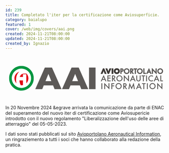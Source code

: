 ```yaml
---
id: 239
title: Completato l'iter per la certificazione come Aviosuperficie.
category: baialupo
featured: 1
cover: /web/img/covers/aai.png
created: 2024-11-21T08:00:00
updated: 2024-11-21T08:00:00
created_by: Ignazio
---
```


<div class="w-full max-w-[400px]">
    <svg xmlns="http://www.w3.org/2000/svg" xmlns:xlink="http://www.w3.org/1999/xlink" version="1.1" viewBox="0 400 1080 300" xml:space="preserve">
    <rect x="0" y="0" width="100%" height="100%" fill="transparent"></rect>
    <g transform="matrix(1 0 0 1 540 540)" id="3f237892-fa3d-446e-bb13-ec5bc4224dc7"  >
    <rect style="stroke: none; stroke-width: 1; stroke-dasharray: none; stroke-linecap: butt; stroke-dashoffset: 0; stroke-linejoin: miter; stroke-miterlimit: 4; fill: rgb(255,255,255); fill-rule: nonzero; opacity: 1; visibility: hidden;" vector-effect="non-scaling-stroke"  x="-540" y="-540" rx="0" ry="0" width="1080" height="1080" />
    </g>
    <g transform="matrix(1 0 0 1 540 540)" id="c25f7518-a5ad-4f7f-9608-722ad75ceb8d"  >
    </g>
    <g transform="matrix(3.99 0 0 3.99 538.5 553.39)"  >
    <g style=""   >
            <g transform="matrix(1 0 0 1 -34.56 0)"  >
    <path style="stroke: none; stroke-width: 1; stroke-dasharray: none; stroke-linecap: butt; stroke-dashoffset: 0; stroke-linejoin: miter; stroke-miterlimit: 4; fill: rgb(92,89,87); fill-rule: nonzero; opacity: 1;" vector-effect="non-scaling-stroke"  transform=" translate(-94.25, -20.81)" d="M 133.733 38.906 L 144.66 38.906 L 144.66 2.714 L 133.733 2.714 Z M 120.833 38.906 L 132.48499999999999 38.906 L 116.48499999999999 2.7139999999999986 L 104.551 2.7139999999999986 L 88.551 38.906 L 100.2 38.906 L 102.708 32.617999999999995 L 118.319 32.617999999999995 Z M 105.613 25.466 L 110.519 13.418000000000001 L 115.426 25.466 Z M 76.119 38.906 L 87.771 38.906 L 71.771 2.7139999999999986 L 59.84 2.7139999999999986 L 43.84 38.906 L 55.491 38.906 L 58 32.618 L 73.61 32.618 Z M 60.9 25.466 L 65.806 13.418000000000001 L 70.712 25.466 Z" stroke-linecap="round" />
    </g>
            <g transform="matrix(1 0 0 1 44.18 -12.06)" clip-path="url(#CLIPPATH_22)"  >
    <clipPath id="CLIPPATH_22" >
        <rect transform="matrix(1 0 0 1 -44.18 12.06)" id="aa3a7885-2044-4d22-b7bd-4cbde5d92f34" x="-128.8105" y="-20.8055" rx="0" ry="0" width="257.621" height="41.611" />
    </clipPath>
    <path style="stroke: none; stroke-width: 1; stroke-dasharray: none; stroke-linecap: butt; stroke-dashoffset: 0; stroke-linejoin: miter; stroke-miterlimit: 4; fill: rgb(61,57,54); fill-rule: nonzero; opacity: 1;" vector-effect="non-scaling-stroke"  transform=" translate(-172.99, -8.75)" d="M 174.105 4.1 L 171.881 4.1 C 171.78260468226952 4.099999999999997 171.688239380584 4.139087387775566 171.6186633841798 4.208663384179787 C 171.54908738777556 4.278239380584009 171.51 4.372604682269528 171.51 4.471 L 171.51 13.026 C 171.51 13.124395317730473 171.54908738777556 13.218760619415992 171.6186633841798 13.288336615820212 C 171.688239380584 13.357912612224434 171.78260468226952 13.397000000000002 171.881 13.397 L 174.105 13.397 C 174.20339531773047 13.397000000000002 174.29776061941598 13.357912612224434 174.3673366158202 13.288336615820212 C 174.43691261222443 13.218760619415992 174.476 13.124395317730473 174.476 13.026 L 174.476 4.47 C 174.476 4.371604682269528 174.43691261222443 4.2772393805840085 174.3673366158202 4.207663384179788 C 174.29776061941598 4.138087387775567 174.20339531773047 4.0989999999999975 174.105 4.099" stroke-linecap="round" />
    </g>
            <g transform="matrix(1 0 0 1 60.11 -12.06)" clip-path="url(#CLIPPATH_23)"  >
    <clipPath id="CLIPPATH_23" >
        <rect transform="matrix(1 0 0 1 -60.11 12.06)" id="aa3a7885-2044-4d22-b7bd-4cbde5d92f34" x="-128.8105" y="-20.8055" rx="0" ry="0" width="257.621" height="41.611" />
    </clipPath>
    <path style="stroke: none; stroke-width: 1; stroke-dasharray: none; stroke-linecap: butt; stroke-dashoffset: 0; stroke-linejoin: miter; stroke-miterlimit: 4; fill: rgb(92,89,87); fill-rule: nonzero; opacity: 1;" vector-effect="non-scaling-stroke"  transform=" translate(-188.92, -8.75)" d="M 189.73 6.986 C 189.73 7.4639999999999995 189.56699999999998 8.013 188.29299999999998 8.013 L 188.153 8.013 L 188.153 6 L 188.238 6 C 189.56 6 189.73 6.525 189.73 6.983 M 189.7 4.291 C 189.13808120394336 4.165265648995309 188.562506084298 4.111168979840082 187.987 4.13 L 186.525 4.130000000000001 C 186.43438803859354 4.129734274629558 186.34739623107401 4.16554361566917 186.2832298814212 4.229522344416573 C 186.21906353176837 4.293501073163975 186.18299961037252 4.380387648966876 186.183 4.471000000000001 L 186.183 13.024000000000001 C 186.183 13.114704039525128 186.21903203940496 13.201693077736577 186.2831694808342 13.265830519165805 C 186.34730692226344 13.329967960595033 186.43429596047488 13.366000000000005 186.525 13.366000000000001 L 187.815 13.366000000000001 C 187.90570403952512 13.366000000000005 187.99269307773656 13.329967960595033 188.0568305191658 13.265830519165805 C 188.12096796059504 13.201693077736577 188.157 13.114704039525128 188.157 13.024000000000001 L 188.157 9.892 L 188.41400000000002 9.892 C 189.26431701345632 9.933069100850645 190.0998216428837 9.65848509859637 190.76000000000002 9.120999999999999 C 191.36399118951033 8.585530932616656 191.69458377762038 7.806434399970621 191.66 7 C 191.6798409559063 6.226085274719972 191.37572236503178 5.479019224907855 190.821 4.939000000000001 C 190.50926257245376 4.627508843584878 190.12140171606552 4.40306669468822 189.696 4.288" stroke-linecap="round" />
    </g>
            <g transform="matrix(1 0 0 1 67.88 -12.06)" clip-path="url(#CLIPPATH_24)"  >
    <clipPath id="CLIPPATH_24" >
        <rect transform="matrix(1 0 0 1 -67.88 12.06)" id="aa3a7885-2044-4d22-b7bd-4cbde5d92f34" x="-128.8105" y="-20.8055" rx="0" ry="0" width="257.621" height="41.611" />
    </clipPath>
    <path style="stroke: none; stroke-width: 1; stroke-dasharray: none; stroke-linecap: butt; stroke-dashoffset: 0; stroke-linejoin: miter; stroke-miterlimit: 4; fill: rgb(92,89,87); fill-rule: nonzero; opacity: 1;" vector-effect="non-scaling-stroke"  transform=" translate(-196.69, -8.75)" d="M 199.519 8.75 C 199.5372447583225 9.51872099756957 199.238551184528 10.261115558102361 198.693 10.803 C 197.87280171631053 11.617087778107793 196.64034806649428 11.85139386050258 195.57862999682163 11.39508379534708 C 194.51691192714898 10.938773730191581 193.83877492291955 9.883325227095716 193.865 8.728000000000002 C 193.84325167811832 7.96609394257288 194.14090046603985 7.229766673061709 194.686 6.697000000000001 C 195.7966438682153 5.590127968345465 197.5933561317847 5.590127968345467 198.704 6.697000000000002 C 199.2476464770357 7.2393386182693 199.54264934415892 7.982456270053348 199.519 8.749999999999996 M 196.714 3.971 C 195.4360342041589 3.953098374223656 194.20588939295806 4.456421493335469 193.307 5.365 C 192.38526326502077 6.23234030739764 191.86791637424582 7.445404565654792 191.88 8.710999999999999 C 191.83706292943742 10.080321760535345 192.41340492241218 11.39610061256569 193.44899999999998 12.293 C 195.35782315415452 13.992007448176546 198.25623758202516 13.922966368785085 200.082 12.134999999999998 C 201.0061947910412 11.25845992953884 201.52055312120243 10.034591801214418 201.5 8.761000000000001 C 201.5155031995946 7.4867620724681885 201.0042241805444 6.262659509519264 200.087 5.377999999999998 C 199.20227538829948 4.465208184295886 197.9811073564216 3.9564183054530746 196.70999999999998 3.9709999999999996" stroke-linecap="round" />
    </g>
            <g transform="matrix(1 0 0 1 76.75 -12.07)" clip-path="url(#CLIPPATH_25)"  >
    <clipPath id="CLIPPATH_25" >
        <rect transform="matrix(1 0 0 1 -76.75 12.07)" id="aa3a7885-2044-4d22-b7bd-4cbde5d92f34" x="-128.8105" y="-20.8055" rx="0" ry="0" width="257.621" height="41.611" />
    </clipPath>
    <path style="stroke: none; stroke-width: 1; stroke-dasharray: none; stroke-linecap: butt; stroke-dashoffset: 0; stroke-linejoin: miter; stroke-miterlimit: 4; fill: rgb(92,89,87); fill-rule: nonzero; opacity: 1;" vector-effect="non-scaling-stroke"  transform=" translate(-205.56, -8.74)" d="M 205.979 7 C 205.979 7.493 205.81 8.059 204.48700000000002 8.059 L 204.419 8.059 L 204.419 6.025 L 204.537 6.025 C 205.815 6.025 205.979 6.5440000000000005 205.979 6.997 M 206.241 9.565 C 206.66693608913272 9.394416127417458 207.04069816223375 9.115128969472952 207.32500000000002 8.754999999999999 C 207.72302010943255 8.250153919803923 207.93333711073714 7.622737655407879 207.92000000000002 6.979999999999999 C 207.9456504061628 6.160808143347083 207.59490375288894 5.374944055707198 206.96800000000002 4.846999999999999 C 206.1900487848859 4.302106420182525 205.24533523762835 4.047964671613428 204.299 4.129 L 202.786 4.128999999999999 C 202.59750925743487 4.129551144876443 202.44499919423092 4.28250845166749 202.445 4.470999999999998 L 202.445 13.024 C 202.44499919423092 13.212491548332508 202.59750925743487 13.365448855123557 202.786 13.366 L 204.077 13.366 C 204.16770403952512 13.366000000000003 204.25469307773656 13.329967960595031 204.3188305191658 13.265830519165803 C 204.38296796059504 13.201693077736575 204.419 13.114704039525126 204.419 13.024 L 204.419 10.275 L 206.473 13.219000000000001 C 206.53636062712914 13.311198957568758 206.64112875278877 13.366202223540064 206.75300000000001 13.366000000000001 L 208.33200000000002 13.366000000000001 C 208.46047429582893 13.365737161003253 208.57796347521042 13.29349469004271 208.63617710102997 13.178965708810805 C 208.6943907268495 13.064436727578899 208.683507249868 12.926944066643797 208.60800000000003 12.823000000000002 Z" stroke-linecap="round" />
    </g>
            <g transform="matrix(1 0 0 1 82.42 -12.06)" clip-path="url(#CLIPPATH_26)"  >
    <clipPath id="CLIPPATH_26" >
        <rect transform="matrix(1 0 0 1 -82.42 12.06)" id="aa3a7885-2044-4d22-b7bd-4cbde5d92f34" x="-128.8105" y="-20.8055" rx="0" ry="0" width="257.621" height="41.611" />
    </clipPath>
    <path style="stroke: none; stroke-width: 1; stroke-dasharray: none; stroke-linecap: butt; stroke-dashoffset: 0; stroke-linejoin: miter; stroke-miterlimit: 4; fill: rgb(92,89,87); fill-rule: nonzero; opacity: 1;" vector-effect="non-scaling-stroke"  transform=" translate(-211.23, -8.75)" d="M 214.179 5.684 L 214.179 4.471 C 214.179 4.380295960474874 214.14296796059503 4.293306922263424 214.0788305191658 4.229169480834196 C 214.01469307773655 4.165032039404968 213.9277040395251 4.128999999999997 213.837 4.1290000000000004 L 208.619 4.1290000000000004 C 208.52829596047488 4.128999999999997 208.44130692226344 4.165032039404968 208.3771694808342 4.229169480834197 C 208.31303203940496 4.293306922263425 208.277 4.380295960474874 208.277 4.471 L 208.277 5.684 C 208.277 5.774704039525126 208.31303203940496 5.861693077736575 208.3771694808342 5.925830519165804 C 208.44130692226344 5.989967960595032 208.52829596047488 6.026000000000003 208.619 6.026 L 210.244 6.026 L 210.244 13.026 C 210.244 13.116704039525127 210.28003203940497 13.203693077736576 210.3441694808342 13.267830519165804 C 210.40830692226345 13.331967960595032 210.4952959604749 13.368000000000004 210.586 13.368 L 211.876 13.368 C 211.96670403952513 13.368000000000004 212.05369307773657 13.331967960595032 212.1178305191658 13.267830519165804 C 212.18196796059505 13.203693077736576 212.21800000000002 13.116704039525127 212.21800000000002 13.026 L 212.21800000000002 6.026 L 213.83700000000002 6.026 C 213.92770403952514 6.026000000000003 214.01469307773658 5.989967960595032 214.07883051916582 5.925830519165804 C 214.14296796059506 5.861693077736575 214.17900000000003 5.774704039525126 214.17900000000003 5.684" stroke-linecap="round" />
    </g>
            <g transform="matrix(1 0 0 1 89.95 -12.06)" clip-path="url(#CLIPPATH_27)"  >
    <clipPath id="CLIPPATH_27" >
        <rect transform="matrix(1 0 0 1 -89.95 12.06)" id="aa3a7885-2044-4d22-b7bd-4cbde5d92f34" x="-128.8105" y="-20.8055" rx="0" ry="0" width="257.621" height="41.611" />
    </clipPath>
    <path style="stroke: none; stroke-width: 1; stroke-dasharray: none; stroke-linecap: butt; stroke-dashoffset: 0; stroke-linejoin: miter; stroke-miterlimit: 4; fill: rgb(92,89,87); fill-rule: nonzero; opacity: 1;" vector-effect="non-scaling-stroke"  transform=" translate(-218.76, -8.74)" d="M 218.768 5.867 C 219.5241815039875 5.846308235356332 220.2535037726186 6.1480716864848475 220.774 6.697000000000001 C 221.31791085255952 7.239236462171849 221.6132658775726 7.98232943564218 221.59 8.75 C 221.60824475832248 9.51872099756957 221.309551184528 10.261115558102361 220.764 10.803 C 219.94380171631053 11.617087778107793 218.71134806649428 11.85139386050258 217.64962999682163 11.39508379534708 C 216.58791192714898 10.938773730191581 215.90977492291955 9.883325227095716 215.936 8.728000000000002 C 215.91449722078562 7.966138088134626 216.21210771105115 7.229905559840747 216.757 6.697000000000002 C 217.28063378467658 6.149620424838297 218.01072416893234 5.8482902314358745 218.768 5.867000000000001 M 218.785 3.967000000000001 C 217.50686439978142 3.9497523774721532 216.276655727018 4.45295392965297 215.377 5.361000000000002 C 214.45593888161198 6.228728818996853 213.93902440925743 7.441629116681495 213.95100000000002 8.706999999999999 C 213.90806292943745 10.076321760535347 214.4844049224122 11.392100612565693 215.52 12.289000000000001 C 217.42882315415454 13.988007448176548 220.3272375820252 13.918966368785087 222.15300000000002 12.131 C 223.07866871548146 11.255158096749492 223.59451671952382 10.031198064654617 223.57500000000002 8.757000000000001 C 223.59002605413752 7.482854745789264 223.07882287006717 6.258933746702253 222.162 5.374000000000003 C 221.2772753882995 4.461208184295888 220.05610735642162 3.952418305453077 218.785 3.967000000000002" stroke-linecap="round" />
    </g>
            <g transform="matrix(1 0 0 1 97.95 -12.06)" clip-path="url(#CLIPPATH_28)"  >
    <clipPath id="CLIPPATH_28" >
        <rect transform="matrix(1 0 0 1 -97.95 12.06)" id="aa3a7885-2044-4d22-b7bd-4cbde5d92f34" x="-128.8105" y="-20.8055" rx="0" ry="0" width="257.621" height="41.611" />
    </clipPath>
    <path style="stroke: none; stroke-width: 1; stroke-dasharray: none; stroke-linecap: butt; stroke-dashoffset: 0; stroke-linejoin: miter; stroke-miterlimit: 4; fill: rgb(92,89,87); fill-rule: nonzero; opacity: 1;" vector-effect="non-scaling-stroke"  transform=" translate(-226.76, -8.75)" d="M 228.662 11.469 L 226.488 11.469 L 226.488 4.468999999999999 C 226.48826572537044 4.37838803859352 226.45245638433082 4.291396231074024 226.38847765558342 4.227229881421203 C 226.32449892683601 4.163063531768383 226.2376123510331 4.126999610372516 226.147 4.127 L 224.856 4.127 C 224.76538764896688 4.126999610372516 224.67850107316397 4.163063531768383 224.61452234441657 4.227229881421204 C 224.55054361566917 4.291396231074024 224.51473427462955 4.37838803859352 224.515 4.468999999999999 L 224.515 13.022 C 224.51473336999112 13.112520298407066 224.55057442495703 13.199409986029236 224.6145822194639 13.2634177805361 C 224.67859001397076 13.327425575042962 224.76547970159294 13.363266630008866 224.856 13.363 L 228.662 13.363 C 228.75261196140647 13.363265725370441 228.839603768926 13.32745638433083 228.90377011857882 13.263477655583428 C 228.96793646823164 13.199498926836025 229.0040003896275 13.112612351033125 229.00400000000002 13.022 L 229.00400000000002 11.811 C 229.00400000000002 11.720295960474873 228.96796796059505 11.633306922263424 228.9038305191658 11.569169480834196 C 228.83969307773657 11.505032039404968 228.75270403952513 11.468999999999996 228.662 11.469" stroke-linecap="round" />
    </g>
            <g transform="matrix(1 0 0 1 105.12 -12.19)" clip-path="url(#CLIPPATH_29)"  >
    <clipPath id="CLIPPATH_29" >
        <rect transform="matrix(1 0 0 1 -105.12 12.19)" id="aa3a7885-2044-4d22-b7bd-4cbde5d92f34" x="-128.8105" y="-20.8055" rx="0" ry="0" width="257.621" height="41.611" />
    </clipPath>
    <path style="stroke: none; stroke-width: 1; stroke-dasharray: none; stroke-linecap: butt; stroke-dashoffset: 0; stroke-linejoin: miter; stroke-miterlimit: 4; fill: rgb(92,89,87); fill-rule: nonzero; opacity: 1;" vector-effect="non-scaling-stroke"  transform=" translate(-233.93, -8.61)" d="M 233.973 7.821 L 234.70700000000002 9.503 L 233.20700000000002 9.503 Z M 234.305 4.055999999999999 C 234.252862827167 3.93627964326127 234.13556385731 3.858080330023257 234.005 3.855999999999999 C 233.87600769294616 3.85565467792336 233.75871385203354 3.930722736107427 233.70499999999998 4.047999999999999 L 229.583 12.9 C 229.53537587675032 13.002773780486395 229.54326041748337 13.122708468921234 229.60392927718897 13.218363037723712 C 229.66459813689454 13.31401760652619 229.7697305053722 13.372272911613498 229.883 13.373000000000001 L 231.23600000000002 13.373000000000001 C 231.3652355986305 13.372235895110101 231.48228290845947 13.296545301420709 231.53600000000003 13.179 L 232.37400000000002 11.351 L 235.50500000000002 11.351 L 236.29200000000003 13.172 C 236.34445488437328 13.293718578096005 236.46446035127533 13.372410687539977 236.59700000000004 13.372 L 237.97100000000003 13.372 C 238.0831655287757 13.370668849572228 238.18712351305612 13.312955535765209 238.2475681422421 13.218460432137787 C 238.30801277142808 13.123965328510366 238.31682046952633 13.00538829219876 238.27100000000004 12.903 Z" stroke-linecap="round" />
    </g>
            <g transform="matrix(1 0 0 1 114.06 -12.06)" clip-path="url(#CLIPPATH_30)"  >
    <clipPath id="CLIPPATH_30" >
        <rect transform="matrix(1 0 0 1 -114.06 12.06)" id="aa3a7885-2044-4d22-b7bd-4cbde5d92f34" x="-128.8105" y="-20.8055" rx="0" ry="0" width="257.621" height="41.611" />
    </clipPath>
    <path style="stroke: none; stroke-width: 1; stroke-dasharray: none; stroke-linecap: butt; stroke-dashoffset: 0; stroke-linejoin: miter; stroke-miterlimit: 4; fill: rgb(92,89,87); fill-rule: nonzero; opacity: 1;" vector-effect="non-scaling-stroke"  transform=" translate(-242.87, -8.75)" d="M 246.637 4.16 L 245.346 4.16 C 245.2553876489669 4.159999610372516 245.16850107316398 4.196063531768384 245.10452234441658 4.260229881421203 C 245.04054361566918 4.324396231074024 245.00473427462956 4.41138803859352 245.005 4.502 L 245.005 9.594 L 239.355 3.6839999999999993 C 239.2587409444433 3.5828675879482024 239.11055596171397 3.5506315897617484 238.98098350261975 3.6026368624594265 C 238.85141104352556 3.6546421351571046 238.76663098205185 3.7803811102685754 238.767 3.919999999999999 L 238.767 13.055 C 238.767 13.145704039525127 238.80303203940497 13.232693077736576 238.8671694808342 13.296830519165804 C 238.93130692226345 13.360967960595032 239.0182959604749 13.397000000000004 239.109 13.397 L 240.399 13.397 C 240.48970403952512 13.397000000000004 240.57669307773656 13.360967960595032 240.6408305191658 13.296830519165804 C 240.70496796059504 13.232693077736576 240.741 13.145704039525127 240.741 13.055 L 240.741 7.917 L 246.39100000000002 13.817 C 246.45500508683324 13.884435763632426 246.54402663784808 13.922432767114367 246.63700000000003 13.922 C 246.6804583706302 13.921976959576401 246.72353017103666 13.913837406743681 246.76400000000004 13.898000000000001 C 246.89366697097296 13.846140812269445 246.9787772716532 13.720652601499028 246.97900000000004 13.581000000000001 L 246.97900000000004 4.5 C 246.97900000000004 4.409295960474874 246.94296796059507 4.322306922263424 246.87883051916583 4.258169480834196 C 246.8146930777366 4.194032039404968 246.72770403952515 4.157999999999997 246.63700000000003 4.158" stroke-linecap="round" />
    </g>
            <g transform="matrix(1 0 0 1 124 -12.06)" clip-path="url(#CLIPPATH_31)"  >
    <clipPath id="CLIPPATH_31" >
        <rect transform="matrix(1 0 0 1 -124 12.06)" id="aa3a7885-2044-4d22-b7bd-4cbde5d92f34" x="-128.8105" y="-20.8055" rx="0" ry="0" width="257.621" height="41.611" />
    </clipPath>
    <path style="stroke: none; stroke-width: 1; stroke-dasharray: none; stroke-linecap: butt; stroke-dashoffset: 0; stroke-linejoin: miter; stroke-miterlimit: 4; fill: rgb(92,89,87); fill-rule: nonzero; opacity: 1;" vector-effect="non-scaling-stroke"  transform=" translate(-252.81, -8.75)" d="M 255.636 8.751 C 255.6539682140855 9.519376524680721 255.35529595547305 10.26135651823125 254.81 10.802999999999999 C 253.98953771747483 11.61675331159887 252.75717142945223 11.850856848110524 251.69546333712242 11.394645563872713 C 250.63375524479258 10.938434279634903 249.9553728568427 9.883290465085793 249.981 8.728 C 249.9604270609553 7.967579942872657 250.25713387414174 7.232877357839617 250.8 6.700000000000001 C 251.32468749645713 6.153669806858011 252.05473855517835 5.8528684511523 252.812 5.871 C 253.5682562701109 5.850399221982297 254.29772649938812 6.151710044140156 254.81900000000002 6.7 C 255.3624959835501 7.242847568868564 255.65744715496407 7.98619690148732 255.63400000000001 8.753999999999998 M 256.206 5.382 C 255.3214792371837 4.468908911258607 254.10017630447427 3.960062827064899 252.829 3.974999999999999 C 251.55101075145015 3.9574888343129735 250.32082311989723 4.460320809299247 249.42100000000002 5.367999999999998 C 248.50249964235093 6.23626716993081 247.98753175611566 7.448126854357766 248 8.712 C 247.95697394988483 10.080840055192926 248.53293479040727 11.396220010493213 249.568 12.293000000000001 C 251.47671173517145 13.992906052074195 254.37583991189 13.924295391274555 256.202 12.136000000000001 C 257.1277203494226 11.25977821612091 257.6435511775836 10.035496187257722 257.624 8.761 C 257.6389879360883 7.487154488284174 257.1277689221028 6.263557386161735 256.211 5.379000000000001" stroke-linecap="round" />
    </g>
            <g transform="matrix(1 0 0 1 37.32 -12.06)" clip-path="url(#CLIPPATH_32)"  >
    <clipPath id="CLIPPATH_32" >
        <rect transform="matrix(1 0 0 1 -37.32 12.06)" id="aa3a7885-2044-4d22-b7bd-4cbde5d92f34" x="-128.8105" y="-20.8055" rx="0" ry="0" width="257.621" height="41.611" />
    </clipPath>
    <path style="stroke: none; stroke-width: 1; stroke-dasharray: none; stroke-linecap: butt; stroke-dashoffset: 0; stroke-linejoin: miter; stroke-miterlimit: 4; fill: rgb(61,57,54); fill-rule: nonzero; opacity: 1;" vector-effect="non-scaling-stroke"  transform=" translate(-166.13, -8.75)" d="M 170.615 4.129 L 168.2 4.129 C 168.06034739850097 4.1292227283468375 167.93485918773055 4.214333029027089 167.88299999999998 4.343999999999999 L 166.12499999999997 8.754 L 164.37699999999998 4.345 C 164.32532350506014 4.214601581327818 164.1992647752733 4.1289767837367695 164.05899999999997 4.129 L 161.64 4.129 C 161.5254291781236 4.128487438819297 161.41830486872078 4.185712086655665 161.3550310599563 4.281227326637724 C 161.29175725119183 4.376742566619784 161.2808440188635 4.49770197859411 161.326 4.603 L 164.921 13.158 C 164.97488167513424 13.284287138414703 165.09869973773863 13.366439440269673 165.236 13.366999999999999 L 167.00699999999998 13.366999999999999 C 167.14401618566686 13.366303379690814 167.26747288989282 13.284129968279265 167.32099999999997 13.158 L 170.929 4.6 C 170.97306772427328 4.494674671272587 170.9616702585961 4.374305244720625 170.89861699007986 4.279122922183383 C 170.83556372156363 4.183940599646142 170.72917153335064 4.126500166503989 170.615 4.1259999999999994" stroke-linecap="round" />
    </g>
            <g transform="matrix(1 0 0 1 29.32 -12.06)" clip-path="url(#CLIPPATH_33)"  >
    <clipPath id="CLIPPATH_33" >
        <rect transform="matrix(1 0 0 1 -29.32 12.06)" id="aa3a7885-2044-4d22-b7bd-4cbde5d92f34" x="-128.8105" y="-20.8055" rx="0" ry="0" width="257.621" height="41.611" />
    </clipPath>
    <path style="stroke: none; stroke-width: 1; stroke-dasharray: none; stroke-linecap: butt; stroke-dashoffset: 0; stroke-linejoin: miter; stroke-miterlimit: 4; fill: rgb(61,57,54); fill-rule: nonzero; opacity: 1;" vector-effect="non-scaling-stroke"  transform=" translate(-158.13, -8.75)" d="M 153.647 13.366 L 156.064 13.366 C 156.20365260149902 13.365777271653162 156.32914081226943 13.280666970972911 156.381 13.151 L 158.139 8.741 L 159.887 13.149999999999999 C 159.93867649493984 13.28039841867218 160.0647352247267 13.366023216263228 160.205 13.365999999999998 L 162.621 13.365999999999998 C 162.73554748925181 13.366338269045306 162.84261200286898 13.309141723590981 162.90601238528427 13.213739243385113 C 162.96941276769957 13.118336763179245 162.9806775742478 12.997475855432265 162.936 12.891999999999998 L 159.336 4.336999999999998 C 159.28211832486576 4.210712861585295 159.15830026226138 4.128560559730325 159.02100000000002 4.127999999999998 L 157.251 4.127999999999998 C 157.11369973773864 4.128560559730325 156.98988167513426 4.210712861585295 156.936 4.336999999999998 L 153.328 12.891999999999998 C 153.28386518228845 12.997488426489046 153.29537096793183 13.11805486687831 153.35866120486648 13.21329160436089 C 153.4219514418011 13.30852834184347 153.5286511374312 13.365833006608634 153.643 13.365999999999998" stroke-linecap="round" />
    </g>
            <g transform="matrix(1 0 0 1 51.42 -12.06)" clip-path="url(#CLIPPATH_34)"  >
    <clipPath id="CLIPPATH_34" >
        <rect transform="matrix(1 0 0 1 -51.42 12.06)" id="aa3a7885-2044-4d22-b7bd-4cbde5d92f34" x="-128.8105" y="-20.8055" rx="0" ry="0" width="257.621" height="41.611" />
    </clipPath>
    <path style="stroke: none; stroke-width: 1; stroke-dasharray: none; stroke-linecap: butt; stroke-dashoffset: 0; stroke-linejoin: miter; stroke-miterlimit: 4; fill: rgb(61,57,54); fill-rule: nonzero; opacity: 1;" vector-effect="non-scaling-stroke"  transform=" translate(-180.23, -8.75)" d="M 182.318 8.747 C 182.3211521048894 9.022221646769891 182.26558330695246 9.294951943392883 182.155 9.546999999999999 C 182.04818429308017 9.788190452981658 181.89493812876515 10.005997085633378 181.704 10.188 C 181.5119489517977 10.370177029674753 181.28693371432317 10.514078177018959 181.041 10.612 C 180.52832783859603 10.812985027283144 179.95867216140397 10.812985027283144 179.446 10.612 C 179.20199323944996 10.51528872748564 178.97917317535197 10.371950210642131 178.79 10.19 C 178.60096987014086 10.006463149905617 178.44918743341114 9.788127340471132 178.343 9.546999999999999 C 178.12685067351896 9.035566915731446 178.12685067351896 8.458433084268552 178.343 7.947 C 178.44918887896824 7.7061675056172225 178.60097926037145 7.48815984373612 178.79 7.304999999999999 C 178.97886046882243 7.122407080507477 179.20174580523496 6.978686810229282 179.446 6.882 C 179.95826396805856 6.68068244571333 180.52773603194143 6.68068244571333 181.04 6.881999999999999 C 181.28641373060185 6.98002068096299 181.5117985773401 7.1242805602758885 181.70399999999998 7.306999999999999 C 181.89502996488412 7.488536877992451 182.04829965008483 7.706037096459077 182.15499999999997 7.946999999999997 C 182.2654952568292 8.19907598415878 182.32106014714662 8.47178710228113 182.31799999999998 8.746999999999998 M 184.94799999999998 6.836999999999998 C 184.70142725270964 6.256806882279235 184.34215303445947 5.731321601848989 183.891 5.290999999999997 C 183.4255775695624 4.844148884747596 182.87637377381378 4.493759581890654 182.27499999999998 4.259999999999998 C 180.96330224178712 3.766004780850331 179.51669775821284 3.7660047808503316 178.20499999999998 4.259999999999999 C 176.3574838849596 4.98208691643827 175.14151268886198 6.762885796021509 175.14151268886198 8.746499999999997 C 175.14151268886198 10.730114203978488 176.3574838849596 12.510913083561729 178.20499999999998 13.232999999999999 C 179.51681403752028 13.726356126445168 180.96318596247968 13.72635612644517 182.27499999999998 13.232999999999999 C 182.87662617530546 12.999738417820113 183.42592281840172 12.649289878815019 183.891 12.201999999999998 C 184.34235758822115 11.761850247924997 184.70166162145247 11.236321359206343 184.94799999999998 10.656 C 185.4535845106381 9.432852994689673 185.4535845106381 8.059147005310322 184.94799999999998 6.835999999999998" stroke-linecap="round" />
    </g>
            <g transform="matrix(1 0 0 1 76.65 12.96)" clip-path="url(#CLIPPATH_35)"  >
    <clipPath id="CLIPPATH_35" >
        <rect transform="matrix(1 0 0 1 -76.65 -12.96)" id="aa3a7885-2044-4d22-b7bd-4cbde5d92f34" x="-128.8105" y="-20.8055" rx="0" ry="0" width="257.621" height="41.611" />
    </clipPath>
    <path style="stroke: none; stroke-width: 1; stroke-dasharray: none; stroke-linecap: butt; stroke-dashoffset: 0; stroke-linejoin: miter; stroke-miterlimit: 4; fill: rgb(92,89,87); fill-rule: nonzero; opacity: 1;" vector-effect="non-scaling-stroke"  transform=" translate(-205.46, -33.77)" d="M 249.3 38.735 L 249.3 31.873 L 256.447 39.332 L 256.447 28.932000000000002 L 254.968 28.932000000000002 L 254.968 35.743 L 247.821 28.266000000000002 L 247.821 38.735 Z M 237.365 31.207 C 238.79122489802884 29.784376304332262 241.09977510197118 29.784376304332262 242.526 31.207 C 243.92938020643044 32.679989940100334 243.92364947144085 34.99697017896594 242.513 36.463 C 241.05574494930104 37.847182187659484 238.7573437743972 37.80570136962019 237.35098402250978 36.36983756699385 C 235.94462427062234 34.933973764367515 235.95086492142067 32.63520677457885 237.365 31.207 M 236.483 37.599000000000004 C 238.51625040200943 39.41311367664669 241.60758033928332 39.340978272934315 243.554 37.434000000000005 C 244.53950142275536 36.503895892496246 245.08795456377456 35.20190951470941 245.065 33.847 C 245.0502377265894 31.03648522023371 242.7755147797663 28.761762273410618 239.965 28.747 C 238.602541656488 28.725796870365166 237.29067512655905 29.26268303491334 236.334 30.233 C 235.33876474370751 31.20900322091804 234.79024355750303 32.552342017178944 234.81787843421696 33.946010491457876 C 234.8455133109309 35.33967896573681 235.44685618043127 36.660217252404756 236.48 37.596000000000004 M 230.57999999999998 38.732000000000006 L 232.059 38.732000000000006 L 232.059 28.932000000000006 L 230.58 28.932000000000006 Z M 228.38 30.321000000000005 L 228.38 28.931000000000004 L 222.4 28.931000000000004 L 222.4 30.321000000000005 L 224.65300000000002 30.321000000000005 L 224.65300000000002 38.732000000000006 L 226.13200000000003 38.732000000000006 L 226.13200000000003 30.324 Z M 215.662 34.962 L 217.185 31.629000000000005 L 218.639 34.962 Z M 220.27 38.732000000000006 L 221.889 38.732000000000006 L 217.211 28.316000000000006 L 212.36100000000002 38.732000000000006 L 213.954 38.732000000000006 L 215.04600000000002 36.352000000000004 L 219.246 36.352000000000004 Z M 201.101 38.732000000000006 L 202.155 32.81000000000001 L 204.973 39.18300000000001 L 207.87300000000002 32.81600000000001 L 208.81900000000002 38.73200000000001 L 210.336 38.73200000000001 L 208.48 28.2 L 205 35.815 L 201.631 28.2 L 199.568 38.737 Z M 192.583 30.321000000000005 L 193.10999999999999 30.321000000000005 Q 195.154 30.321000000000005 195.154 31.821000000000005 Q 195.154 33.42700000000001 193.054 33.42700000000001 L 192.584 33.42700000000001 Z M 195.998 33.59700000000001 C 196.40045073876246 33.08846667387238 196.61266865733063 32.455349883477275 196.59799999999998 31.80700000000001 C 196.62723206418806 30.98339407277508 196.27619046980064 30.192075520721087 195.646 29.66100000000001 C 194.8221777573158 29.102815693674142 193.83139630559552 28.845057154915825 192.83999999999997 28.931000000000008 L 191.1 28.931000000000008 L 191.1 38.73100000000001 L 192.579 38.73100000000001 L 192.579 34.723 L 192.846 34.723 L 195.64600000000002 38.735 L 197.455 38.735 L 194.42100000000002 34.558 C 195.043240224295 34.43689191298708 195.6015811619209 34.0970630576849 195.99500000000003 33.6 M 180.64600000000004 31.207 C 182.07188214672993 29.78449136013225 184.38011785327015 29.78449136013225 185.80600000000004 31.207 C 187.2096589113274 32.679722595127096 187.20436900372235 34.99670212614014 185.79400000000004 36.463 C 184.33674494930108 37.847182187659484 182.03834377439725 37.80570136962019 180.6319840225098 36.36983756699385 C 179.22562427062238 34.933973764367515 179.2318649214207 32.63520677457885 180.64600000000004 31.207 M 179.76300000000003 37.599000000000004 C 181.79676333081633 39.41274749669073 184.88803831325583 39.340623575296135 186.83500000000004 37.434000000000005 C 187.8202370409423 36.503792855376005 188.3683377548379 35.20178142441993 188.34500000000003 33.847 C 188.3313210872049 31.03603326345109 186.05596673654895 28.760678912795107 183.24500000000003 28.747 C 181.88258582779181 28.726030972616776 180.57080775422844 29.26288093607454 179.61400000000003 30.233 C 178.61876474370754 31.20900322091804 178.07024355750306 32.552342017178944 178.097878434217 33.946010491457876 C 178.12551331093093 35.33967896573681 178.7268561804313 36.660217252404756 179.76000000000002 37.596000000000004 M 176 28.934 L 171.106 28.934 L 171.106 38.734 L 172.585 38.734 L 172.585 34.07 L 175.87900000000002 34.07 L 175.87900000000002 32.679 L 172.585 32.679 L 172.585 30.324 L 176 30.324 Z M 160.7 38.734 L 160.7 31.873 L 167.84799999999998 39.332 L 167.84799999999998 28.932000000000002 L 166.36899999999997 28.932000000000002 L 166.36899999999997 35.743 L 159.22099999999998 28.266000000000002 L 159.22099999999998 38.735 Z M 154.47799999999998 38.734 L 155.957 38.734 L 155.957 28.934 L 154.48 28.934 Z" stroke-linecap="round" />
    </g>
            <g transform="matrix(1 0 0 1 76.56 -0.01)" clip-path="url(#CLIPPATH_36)"  >
    <clipPath id="CLIPPATH_36" >
        <rect transform="matrix(1 0 0 1 -76.56 0.01)" id="aa3a7885-2044-4d22-b7bd-4cbde5d92f34" x="-128.8105" y="-20.8055" rx="0" ry="0" width="257.621" height="41.611" />
    </clipPath>
    <path style="stroke: none; stroke-width: 1; stroke-dasharray: none; stroke-linecap: butt; stroke-dashoffset: 0; stroke-linejoin: miter; stroke-miterlimit: 4; fill: rgb(92,89,87); fill-rule: nonzero; opacity: 1;" vector-effect="non-scaling-stroke"  transform=" translate(-205.37, -20.8)" d="M 253.031 15.934 L 253.031 25.734 L 257.391 25.734 L 257.391 24.344 L 254.51 24.344 L 254.51 15.934 Z M 245.231 21.964 L 246.755 18.631999999999998 L 248.208 21.964 Z M 249.839 25.735 L 251.458 25.735 L 246.779 15.318 L 241.93 25.735 L 243.524 25.735 L 244.615 23.355 L 248.815 23.355 Z M 238.119 15.744 C 236.59763179557763 15.703519519272648 235.14281517489724 16.367819346067346 234.177 17.544 C 233.37173446359716 18.469179048032796 232.93187355880997 19.656483462814062 232.94 20.883 C 232.91981630743712 22.225118799738837 233.45503588483072 23.515942486394014 234.419 24.45 C 235.36271090256304 25.40634967197257 236.65660408959405 25.93496339233739 238 25.913 C 238.93629930748503 25.91193832644962 239.85580523855722 25.66429944478802 240.666 25.195 L 240.666 23.412 C 240.44689013468113 23.598460558238482 240.217172741075 23.772084169684994 239.978 23.932 C 239.77869082167072 24.065541965192068 239.56745790608235 24.180364294901757 239.347 24.275 C 238.92805876454477 24.455190689274712 238.4748670809057 24.54187042394664 238.019 24.529 C 237.05784394561974 24.547978497093364 236.1326695806124 24.163546969493293 235.46800000000002 23.469 C 234.78154318821052 22.78017241039188 234.4056087252435 21.841239073490577 234.42700000000002 20.869000000000003 C 234.40460827908944 19.88477071233895 234.77988388302938 18.933063128860166 235.46800000000002 18.229 C 236.12220401008625 17.520005120043226 237.04846715972366 17.12475098231976 238.013 17.143 C 238.99750530781225 17.170410453178604 239.93924677758991 17.551295714042322 240.666 18.215999999999998 L 240.666 16.461 C 239.89519605974525 15.997070656832413 239.01363331161005 15.749390213880634 238.114 15.744 M 229.272 25.735 L 230.75 25.735 L 230.75 15.934999999999999 L 229.272 15.934999999999999 Z M 227.644 17.323999999999998 L 227.644 15.933999999999997 L 221.663 15.933999999999997 L 221.663 17.323999999999998 L 223.918 17.323999999999998 L 223.918 25.735 L 225.4 25.735 L 225.4 17.324 Z M 212.782 15.933999999999997 L 212.782 22.243999999999996 C 212.74994349358138 23.218875360393678 213.12008039292607 24.16405705680728 213.80562088193088 24.857918588988976 C 214.49116137093569 25.55178012117067 215.4318088487068 25.933293012243368 216.407 25.912999999999997 C 217.4132101182504 25.932172292403454 218.38097118644347 25.526700006892703 219.073 24.795999999999996 C 219.72238536549332 24.108359079586986 220.0692221424612 23.189223612482053 220.036 22.243999999999996 L 220.036 15.933999999999997 L 218.558 15.933999999999997 L 218.558 21.833999999999996 C 218.60971224834387 22.477225825002876 218.46574752902313 23.121058359107877 218.14499999999998 23.680999999999994 C 217.72660894311895 24.21397675907496 217.08658047654285 24.525225990855418 216.409 24.525225990855418 C 215.7314195234571 24.525225990855418 215.091391056881 24.21397675907496 214.67299999999997 23.680999999999997 C 214.35520486846923 23.11991703885605 214.21144507735005 22.477000975424733 214.25999999999996 21.834 L 214.25999999999996 15.933999999999996 Z M 205.472 21.964 L 207 18.632 L 208.454 21.964000000000002 Z M 210.08200000000002 25.735 L 211.7 25.735 L 207.021 15.318 L 202.172 25.735 L 203.765 25.735 L 204.856 23.355 L 209.05599999999998 23.355 Z M 193.44400000000002 25.735 L 193.44400000000002 18.873 L 200.592 26.332 L 200.592 15.932 L 199.114 15.932 L 199.114 22.743000000000002 L 191.965 15.266000000000002 L 191.965 25.735 Z M 182.086 18.207 C 183.5115393698298 16.784606372163903 185.81946063017023 16.784606372163903 187.245 18.207 C 188.64865891132737 19.679722595127096 188.6433690037223 21.996702126140143 187.233 23.463 C 186.18146412694145 24.508033385352945 184.6008762928243 24.81023642880046 183.23798874237016 24.226832628977032 C 181.87510119191603 23.643428829153606 181.00271857374457 22.291196175968352 181.03300000000002 20.809 C 181.00993994278198 19.833918539067852 181.39146536701114 18.892774228825186 182.08700000000002 18.209 M 181.2 24.6 C 183.2337633308163 26.41374749669072 186.3250383132558 26.341623575296136 188.272 24.435000000000002 C 189.2574455988102 23.504937483881 189.80558695909494 22.2028294975622 189.78199999999998 20.848 C 189.76832108720487 18.03703326345109 187.4929667365489 15.76167891279511 184.682 15.748000000000003 C 183.31990916374178 15.727702007497214 182.00850494174722 16.264037801951062 181.051 17.233000000000004 C 180.06949210363288 18.15305291081041 179.5191387474994 19.44277353114958 179.534 20.788000000000007 C 179.48401596475122 22.245277212111816 180.0965481604046 23.64682146771252 181.2 24.6 M 173.642 17.325000000000003 L 174.17 17.325000000000003 Q 176.213 17.325000000000003 176.213 18.825000000000003 Q 176.213 20.430000000000003 174.113 20.431000000000004 L 173.643 20.431000000000004 Z M 177.058 20.601000000000003 C 177.4598525983129 20.09214286082212 177.671996195367 19.4592477962773 177.658 18.811000000000003 C 177.68638436290485 17.98734363105323 177.33507275834174 17.196247405038093 176.70499999999998 16.665000000000003 C 175.8812459604823 16.10666501603275 174.89041017916898 15.848892343061001 173.89899999999997 15.935000000000002 L 172.16599999999997 15.935000000000002 L 172.16599999999997 25.735000000000003 L 173.64499999999998 25.735000000000003 L 173.64499999999998 21.723 L 173.91199999999998 21.723 L 176.712 25.735 L 178.51999999999998 25.735 L 175.486 21.558 C 176.10834392231484 21.436445931116683 176.666857140415 21.096728049884973 177.06099999999998 20.6 M 169.86899999999997 15.934000000000001 L 164.46199999999996 15.934000000000001 L 164.46199999999996 25.734 L 169.86899999999997 25.734 L 169.86899999999997 24.344 L 165.94 24.344 L 165.94 21.069 L 169.755 21.069 L 169.755 19.679 L 165.94 19.679 L 165.94 17.324 L 169.869 17.324 Z M 156.65799999999996 21.964000000000002 L 158.17999999999995 18.632 L 159.63399999999996 21.964000000000002 Z M 161.26599999999996 25.735000000000003 L 162.88399999999996 25.735000000000003 L 158.20499999999996 15.318000000000003 L 153.35599999999997 25.735000000000003 L 154.94899999999996 25.735000000000003 L 156.04099999999997 23.355000000000004 L 160.24099999999996 23.355000000000004 Z" stroke-linecap="round" />
    </g>
            <g transform="matrix(1 0 0 1 -108.14 -0.14)" clip-path="url(#CLIPPATH_37)"  >
    <clipPath id="CLIPPATH_37" >
        <rect transform="matrix(1 0 0 1 0 0.14)" id="b3ec6b94-dcb0-49ec-89c6-f4905b019ea1" x="-20.665" y="-20.8055" rx="0" ry="0" width="41.33" height="41.611" />
    </clipPath>
    <path style="stroke: none; stroke-width: 1; stroke-dasharray: none; stroke-linecap: butt; stroke-dashoffset: 0; stroke-linejoin: miter; stroke-miterlimit: 4; fill: rgb(0,150,64); fill-rule: nonzero; opacity: 1;" vector-effect="non-scaling-stroke"  transform=" translate(-20.67, -20.67)" d="M 41.33 20.807 C 41.25170298827168 32.20115128095661 31.9652845684981 41.381892466835794 20.57098342570207 41.329783900862864 C 9.176682282906043 41.27767533488994 -0.02537849403428538 32.01238239582401 0.00054135091360763 20.61799158292802 C 0.02646119586150064 9.223600770032029 9.270579709217216 0.00026901300176973564 20.665000000000013 -3.552713678800501e-15 C 26.164703565714646 0.018268190263147965 31.431833574053464 2.2208271575554774 35.30739441710528 6.123019001803193 C 39.182955260157094 10.025210846050909 41.34939373261049 15.307300288138862 41.33 20.806999999999984" stroke-linecap="round" />
    </g>
            <g transform="matrix(1 0 0 1 -108.14 -0.15)" clip-path="url(#CLIPPATH_38)"  >
    <clipPath id="CLIPPATH_38" >
        <rect transform="matrix(1 0 0 1 0 0.15)" id="b3ec6b94-dcb0-49ec-89c6-f4905b019ea1" x="-20.665" y="-20.8055" rx="0" ry="0" width="41.33" height="41.611" />
    </clipPath>
    <path style="stroke: none; stroke-width: 1; stroke-dasharray: none; stroke-linecap: butt; stroke-dashoffset: 0; stroke-linejoin: miter; stroke-miterlimit: 4; fill: rgb(255,255,255); fill-rule: nonzero; opacity: 1;" vector-effect="non-scaling-stroke"  transform=" translate(-20.67, -20.66)" d="M 36.838 20.806 C 36.755889026152175 29.71824356606093 29.47903551464683 36.884311331739525 20.566581038203672 36.82969633243573 C 11.654126561760513 36.77508133313192 4.465642735323961 29.520370827035514 4.492761240249642 20.607790270344243 C 4.519879745175324 11.695209713652973 11.752378194394794 4.484378247570607 20.665 4.483999999999998 C 29.63817033336194 4.525326670466304 36.87896306665512 11.83282799939793 36.838 20.805999999999997" stroke-linecap="round" />
    </g>
            <g transform="matrix(1 0 0 1 -108.14 0)" clip-path="url(#CLIPPATH_39)"  >
    <clipPath id="CLIPPATH_39" >
        <rect transform="matrix(1 0 0 1 0 0)" id="b3ec6b94-dcb0-49ec-89c6-f4905b019ea1" x="-20.665" y="-20.8055" rx="0" ry="0" width="41.33" height="41.611" />
    </clipPath>
    <path style="stroke: none; stroke-width: 1; stroke-dasharray: none; stroke-linecap: butt; stroke-dashoffset: 0; stroke-linejoin: miter; stroke-miterlimit: 4; fill: rgb(227,6,19); fill-rule: nonzero; opacity: 1;" vector-effect="non-scaling-stroke"  transform=" translate(-20.67, -20.81)" d="M 32.325 20.807 C 32.32444772641483 27.24650997938386 27.103843383049615 32.46636815543853 20.664333390508418 32.46599998094231 C 14.224823397967217 32.46563180644608 9.004815972238472 27.245176695689405 9.00500004764546 20.80566669525407 C 9.005184123052448 14.36615669481874 14.225489996933739 9.146000023682403 20.665 9.145999999999999 C 23.75759754035017 9.145999988626443 26.72351572133689 10.374598017500624 28.910218642166935 12.561488477174649 C 31.09692156299698 14.748378936848674 32.325265231349945 17.714402471023398 32.325 20.80700000000001" stroke-linecap="round" />
    </g>
            <g transform="matrix(1 0 0 1 -108.12 0.63)" clip-path="url(#CLIPPATH_40)"  >
    <clipPath id="CLIPPATH_40" >
        <rect transform="matrix(1 0 0 1 -0.02 -0.63)" id="b3ec6b94-dcb0-49ec-89c6-f4905b019ea1" x="-20.665" y="-20.8055" rx="0" ry="0" width="41.33" height="41.611" />
    </clipPath>
    <path style="stroke: none; stroke-width: 1; stroke-dasharray: none; stroke-linecap: butt; stroke-dashoffset: 0; stroke-linejoin: miter; stroke-miterlimit: 4; fill: rgb(255,255,255); fill-rule: nonzero; opacity: 1;" vector-effect="non-scaling-stroke"  transform=" translate(-20.69, -21.43)" d="M 25.074 7.192 L 28.424000000000003 7.192 L 29.688000000000002 12.821 L 25.445 12.821 C 23.72458527656474 12.728364697310175 22.021639657143595 13.205681549977651 20.6 14.179000000000002 C 19.261228116580053 15.30744149818978 18.315722145192414 16.832157423901556 17.900000000000002 18.533000000000005 L 23.22 18.533 L 23.22 13.842 L 28.851 13.842 L 28.851 32.179 L 23.22 32.179 L 23.22 24.294 L 17.343 24.294 C 17.39708115752158 25.649041537527793 17.604401434523425 26.993604110704794 17.961000000000002 28.302000000000003 C 18.423320424459476 29.809394042576855 19.025957805981815 31.270120095677946 19.761000000000003 32.665000000000006 L 15.036 35.684 C 13.958488484910776 33.729863242010545 13.115005666373028 31.655560090970642 12.522999999999998 29.503999999999994 C 11.968297200309577 27.462503790955328 11.686512208150859 25.35651404645648 11.684999999999999 23.241 C 11.670560212580638 20.9641990972121 12.00786987277183 18.69882741936808 12.685000000000004 16.525000000000002 C 13.265223246622778 14.586473460459503 14.219143920432376 12.780206999403369 15.492999999999997 11.208000000000004 C 16.580885201495168 9.887293169794246 17.97354288236962 8.85086483163731 19.551 8.187999999999999 C 21.308196697283805 7.48937034466897 23.187409903290792 7.149364336706789 25.078000000000003 7.188000000000001" stroke-linecap="round" />
    </g>
    </g>
    </g>
    </svg>
</div>

In 20 Novembre 2024 &egrave arrivata la comunicazione da parte di ENAC del superamento del nuovo iter di certificazione come Aviosupericie introdotto con il nuovo regolamento "Liberalizzazione dell'uso delle aree di atterraggio" del 05-05-2023.

I dati sono stati pubblicati sul sito [Avioportolano Aeronautical Information](https://webaai.it/index.php/it/enac-scheda-aviosuperficie?siglaenac=A063), un ringraziemento a tutti i soci che hanno collaborato alla redazione della pratica.
